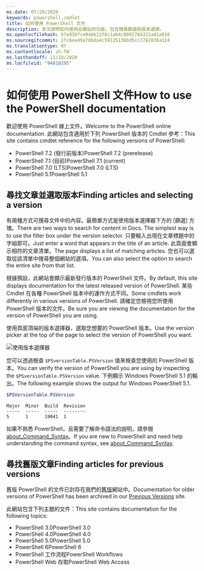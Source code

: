 ```yaml
---
ms.date: 07/29/2020
keywords: powershell,cmdlet
title: 如何使用 PowerShell 文件
description: 本文說明如何使用此網站的功能，包含搜尋篩選與版本選擇。
ms.openlocfilehash: b7e036fce0abb12f6c1ab4c0092784321a41a916
ms.sourcegitcommit: 2fc6ee49a70bda4c59135136bd5cc7782836a124
ms.translationtype: HT
ms.contentlocale: zh-TW
ms.lasthandoff: 11/18/2020
ms.locfileid: "94810295"
---
```

# <a name="how-to-use-the-powershell-documentation"></a><span data-ttu-id="18614-104">如何使用 PowerShell 文件</span><span class="sxs-lookup"><span data-stu-id="18614-104">How to use the PowerShell documentation</span></span>

<span data-ttu-id="18614-105">歡迎使用 PowerShell 線上文件。</span><span class="sxs-lookup"><span data-stu-id="18614-105">Welcome to the PowerShell online documentation.</span></span> <span data-ttu-id="18614-106">此網站包含適用於下列 PowerShell 版本的 Cmdlet 參考：</span><span class="sxs-lookup"><span data-stu-id="18614-106">This site contains cmdlet reference for the following versions of PowerShell:</span></span>

- <span data-ttu-id="18614-107">PowerShell 7.2 (發行前版本)</span><span class="sxs-lookup"><span data-stu-id="18614-107">PowerShell 7.2 (prerelease)</span></span>
- <span data-ttu-id="18614-108">PowerShell 7.1 (目前)</span><span class="sxs-lookup"><span data-stu-id="18614-108">PowerShell 7.1 (current)</span></span>
- <span data-ttu-id="18614-109">PowerShell 7.0 (LTS)</span><span class="sxs-lookup"><span data-stu-id="18614-109">PowerShell 7.0 (LTS)</span></span>
- <span data-ttu-id="18614-110">PowerShell 5.1</span><span class="sxs-lookup"><span data-stu-id="18614-110">PowerShell 5.1</span></span>

## <a name="finding-articles-and-selecting-a-version"></a><span data-ttu-id="18614-111">尋找文章並選取版本</span><span class="sxs-lookup"><span data-stu-id="18614-111">Finding articles and selecting a version</span></span>

<span data-ttu-id="18614-112">有兩種方式可搜尋文件中的內容。最簡單方式是使用版本選擇器下方的 [篩選] 方塊。</span><span class="sxs-lookup"><span data-stu-id="18614-112">There are two ways to search for content in Docs. The simplest way is to use the filter box under the version selector.</span></span> <span data-ttu-id="18614-113">只要輸入出現在文章標題中的字組即可。</span><span class="sxs-lookup"><span data-stu-id="18614-113">Just enter a word that appears in the title of an article.</span></span> <span data-ttu-id="18614-114">此頁面會顯示相符的文章清單。</span><span class="sxs-lookup"><span data-stu-id="18614-114">The page displays a list of matching articles.</span></span> <span data-ttu-id="18614-115">您也可以選取從該清單中搜尋整個網站的選項。</span><span class="sxs-lookup"><span data-stu-id="18614-115">You can also select the option to search the entire site from that list.</span></span>

<span data-ttu-id="18614-116">根據預設，此網站會顯示最新發行版本的 PowerShell 文件。</span><span class="sxs-lookup"><span data-stu-id="18614-116">By default, this site displays documentation for the latest released version of PowerShell.</span></span> <span data-ttu-id="18614-117">某些 Cmdlet 在各種 PowerShell 版本中的運作方式不同。</span><span class="sxs-lookup"><span data-stu-id="18614-117">Some cmdlets work differently in various versions of PowerShell.</span></span> <span data-ttu-id="18614-118">請確定您檢視您所使用 PowerShell 版本的文件。</span><span class="sxs-lookup"><span data-stu-id="18614-118">Be sure you are viewing the documentation for the version of PowerShell you are using.</span></span>

<span data-ttu-id="18614-119">使用頁面頂端的版本選擇器，選取您想要的 PowerShell 版本。</span><span class="sxs-lookup"><span data-stu-id="18614-119">Use the version picker at the top of the page to select the version of PowerShell you want.</span></span>

![使用版本選擇器](media/how-to-use-docs/version-search.gif)

<span data-ttu-id="18614-121">您可以透過檢查 `$PSversionTable.PSVersion` 值來檢查您使用的 PowerShell 版本。</span><span class="sxs-lookup"><span data-stu-id="18614-121">You can verify the version of PowerShell you are using by inspecting the `$PSversionTable.PSVersion` value.</span></span> <span data-ttu-id="18614-122">下例顯示 Windows PowerShell 5.1 的輸出。</span><span class="sxs-lookup"><span data-stu-id="18614-122">The following example shows the output for Windows PowerShell 5.1.</span></span>

```powershell
$PSVersionTable.PSVersion
```

```Output
Major  Minor  Build  Revision
-----  -----  -----  --------
5      1      19041  1
```

<span data-ttu-id="18614-123">如果不熟悉 PowerShell，且需要了解命令語法的說明，請參閱 [about_Command_Syntax](/powershell/module/microsoft.powershell.core/about/about_command_syntax)。</span><span class="sxs-lookup"><span data-stu-id="18614-123">If you are new to PowerShell and need help understanding the command syntax, see [about_Command_Syntax](/powershell/module/microsoft.powershell.core/about/about_command_syntax).</span></span>

## <a name="finding-articles-for-previous-versions"></a><span data-ttu-id="18614-124">尋找舊版文章</span><span class="sxs-lookup"><span data-stu-id="18614-124">Finding articles for previous versions</span></span>

<span data-ttu-id="18614-125">舊版 PowerShell 的文件已封存在我們的[舊版](https://aka.ms/PSLegacyDocs)網站中。</span><span class="sxs-lookup"><span data-stu-id="18614-125">Documentation for older versions of PowerShell has been archived in our [Previous Versions](https://aka.ms/PSLegacyDocs) site.</span></span>

<span data-ttu-id="18614-126">此網站包含下列主題的文件：</span><span class="sxs-lookup"><span data-stu-id="18614-126">This site contains documentation for the following topics:</span></span>

- <span data-ttu-id="18614-127">PowerShell 3.0</span><span class="sxs-lookup"><span data-stu-id="18614-127">PowerShell 3.0</span></span>
- <span data-ttu-id="18614-128">PowerShell 4.0</span><span class="sxs-lookup"><span data-stu-id="18614-128">PowerShell 4.0</span></span>
- <span data-ttu-id="18614-129">PowerShell 5.0</span><span class="sxs-lookup"><span data-stu-id="18614-129">PowerShell 5.0</span></span>
- <span data-ttu-id="18614-130">PowerShell 6</span><span class="sxs-lookup"><span data-stu-id="18614-130">PowerShell 6</span></span>
- <span data-ttu-id="18614-131">PowerShell 工作流程</span><span class="sxs-lookup"><span data-stu-id="18614-131">PowerShell Workflows</span></span>
- <span data-ttu-id="18614-132">PowerShell Web 存取</span><span class="sxs-lookup"><span data-stu-id="18614-132">PowerShell Web Access</span></span>
